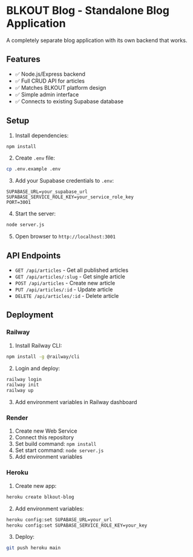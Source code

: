 # BLKOUT Blog - Standalone Blog Application

A completely separate blog application with its own backend that works.

## Features

- ✅ Node.js/Express backend
- ✅ Full CRUD API for articles
- ✅ Matches BLKOUT platform design
- ✅ Simple admin interface
- ✅ Connects to existing Supabase database

## Setup

1. Install dependencies:
```bash
npm install
```

2. Create `.env` file:
```bash
cp .env.example .env
```

3. Add your Supabase credentials to `.env`:
```
SUPABASE_URL=your_supabase_url
SUPABASE_SERVICE_ROLE_KEY=your_service_role_key
PORT=3001
```

4. Start the server:
```bash
node server.js
```

5. Open browser to `http://localhost:3001`

## API Endpoints

- `GET /api/articles` - Get all published articles
- `GET /api/articles/:slug` - Get single article
- `POST /api/articles` - Create new article
- `PUT /api/articles/:id` - Update article
- `DELETE /api/articles/:id` - Delete article

## Deployment

### Railway

1. Install Railway CLI:
```bash
npm install -g @railway/cli
```

2. Login and deploy:
```bash
railway login
railway init
railway up
```

3. Add environment variables in Railway dashboard

### Render

1. Create new Web Service
2. Connect this repository
3. Set build command: `npm install`
4. Set start command: `node server.js`
5. Add environment variables

### Heroku

1. Create new app:
```bash
heroku create blkout-blog
```

2. Add environment variables:
```bash
heroku config:set SUPABASE_URL=your_url
heroku config:set SUPABASE_SERVICE_ROLE_KEY=your_key
```

3. Deploy:
```bash
git push heroku main
```
